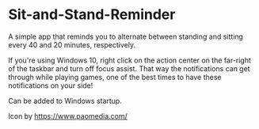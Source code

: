 # Sit-and-Stand-Reminder

A simple app that reminds you to alternate between standing and sitting every 40 and 20 minutes, respectively.

If you're using Windows 10, right click on the action center on the far-right of the taskbar and turn off focus assist. That way the notifications can get through while playing games, one of the best times to have these notifications on your side!

Can be added to Windows startup.

Icon by https://www.paomedia.com/
